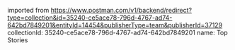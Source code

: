 imported from https://www.postman.com/v1/backend/redirect?type=collection&id=35240-ce5ace78-796d-4767-ad74-642bd7849201&entityId=14454&publisherType=team&publisherId=37129
collectionId: 35240-ce5ace78-796d-4767-ad74-642bd7849201
name: Top Stories